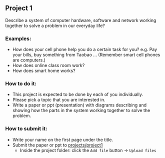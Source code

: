 ## Project 1
Describe a system of computer hardware, software and network working together to solve a problem in our everyday life? 

### Examples:
* How does your cell phone help you do a certain task for you? e.g. Pay your bills, buy something from Taobao ... (Remember smart cell phones are computers.)
* How does online class room work?
* How does smart home works?

### How to do it:
* This project is expected to be done by each of you individually.
* Please pick a topic that you are interested in. 
* Write a paper or ppt (presentation) with diagrams describing and showing how the parts in the system working together to solve the problem.

### How to submit it:
* Write your name on the first page under the title.
* Submit the paper or ppt to [projects/project1](.)
  * Inside the project folder: click the `Add file` button -> `Upload files`
